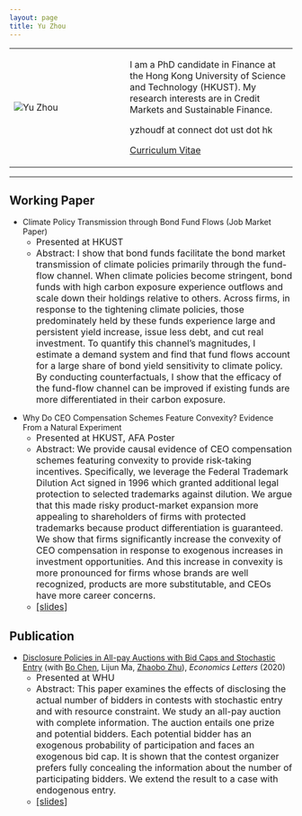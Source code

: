 ```yaml
---
layout: page
title: Yu Zhou
---
```


<table cellspacing="0" border="0" align="center">
    <tr>
         <td width="35%" align="left" valign="center">
         <img border="0" src="{{ site.baseurl }}/assets/images/photo1.jpg" alt="Yu Zhou">
         </td>
         <td width="2%"></td>
         <td width="55%" align="left" valign="top">
            <p>
            	I am a PhD candidate in Finance at the Hong Kong University of Science and Technology (HKUST). My research interests are in Credit Markets and Sustainable Finance.
            </p>
            <p>
				   yzhoudf at connect dot ust dot hk
            </p>
				<p>
               <a href="{{ site.baseurl }}/assets/cv/cv.pdf">Curriculum Vitae</a>
            </p>
        </td>
     </tr>
</table>

***

## Working Paper
* Climate Policy Transmission through Bond Fund Flows (Job Market Paper)  
   * <font size="3">Presented at HKUST</font>
   * <font size="3">Abstract: I show that bond funds facilitate the bond market transmission of climate policies primarily through the fund-flow channel. When climate policies become stringent, bond funds with high carbon exposure experience outflows and scale down their holdings relative to others. Across firms, in response to the tightening climate policies, those predominately held by these funds experience large and persistent yield increase, issue less debt, and cut real investment. To quantify this channel’s magnitudes, I estimate a demand system and find that fund flows account for a large share of bond yield sensitivity to climate policy. By conducting counterfactuals, I show that the efficacy of the fund-flow channel can be improved if existing funds are more differentiated in their carbon exposure.</font>

<div></div>

* Why Do CEO Compensation Schemes Feature Convexity? Evidence From a Natural Experiment
   * <font size="3">Presented at HKUST, AFA Poster</font>
   * <font size="3">Abstract: We provide causal evidence of CEO compensation schemes featuring convexity to provide risk-taking incentives. Specifically, we leverage the Federal Trademark Dilution Act signed in 1996 which granted additional legal protection to selected trademarks against dilution.  We argue that this made risky product-market expansion more appealing to shareholders of firms with protected trademarks because product differentiation is guaranteed. We show that firms significantly increase the convexity of CEO compensation in response to exogenous increases in investment opportunities. And this increase in convexity is more pronounced for firms whose brands are well recognized, products are more substitutable, and CEOs have more career concerns.</font>
   * <a href="{{ site.baseurl }}/assets/research/ceo_convex_slides.pdf"><font size="3">[slides]</font></a>


## Publication
* [Disclosure Policies in All-pay Auctions with Bid Caps and Stochastic Entry](https://www.sciencedirect.com/science/article/pii/S0165176519304082?dgcid=author)
(with <a href="https://econbc.weebly.com/">Bo Chen</a>, Lijun Ma, <a href="https://faculte-recherche.audencia.com/en/cvs/cv/zhaobo-zhu/?no_cache=1&cHash=8ef4253eab09857f023af3f6e257a23e/">Zhaobo Zhu</a>), *Economics Letters* (2020)
   * <font size="3">Presented at WHU</font>
   * <font size="3">Abstract: This paper examines the effects of disclosing the actual number of bidders in contests with stochastic entry and with resource constraint. We study an all-pay auction with complete information. The auction entails one prize and potential bidders. Each potential bidder has an exogenous probability of participation and faces an exogenous bid cap. It is shown that the contest organizer prefers fully concealing the information about the number of participating bidders. We extend the result to a case with endogenous entry.</font>
   * <a href="{{ site.baseurl }}/assets/research/disclose_all_pay.pdf"><font size="3">[slides]</font></a>